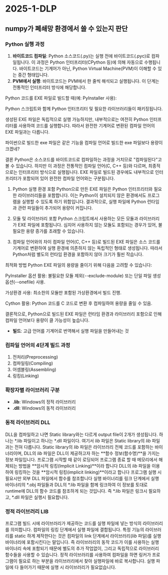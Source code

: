 # 2025-1-DLP

## numpy가 폐쇄망 환경에서 쓸 수 있는지 판단
### Python 실행 과정
1. **바이트코드 컴파일**: Python 소스코드(.py)는 실행 전에 바이트코드(.pyc)로 컴파일됩니다. 이 과정은 Python 인터프리터(CPython 등)에 의해 자동으로 수행됩니다. 바이트코드는 기계어가 아닌, Python Virtual Machine(PVM)이 이해할 수 있는 중간 형태입니다.
2. **PVM에서 실행**: 바이트코드는 PVM에서 한 줄씩 해석되고 실행됩니다. 이 단계는 전통적인 인터프리터 방식에 해당합니다.

Python 코드를 EXE 파일로 빌드할 때(예: PyInstaller 사용):

Python 스크립트와 함께 Python 인터프리터 및 필요한 라이브러리들이 패키징됩니다.

생성된 EXE 파일은 독립적으로 실행 가능하지만, 내부적으로는 여전히 Python 인터프리터를 사용하여 코드를 실행합니다. 따라서 완전한 기계어로 변환된 컴파일 언어의 EXE 파일과는 다릅니다.

파이썬으로 빌드한 exe 파일은 같은 기능을 컴파일 언어로 빌드한 exe 파일보다 용량이 크겠네?

결론
Python은 소스코드를 바이트코드로 컴파일하는 과정을 거치므로 "컴파일된다"고 볼 수 있습니다. 하지만 이 과정은 전통적인 컴파일 언어(C, C++ 등)와 다르며, 최종적으로는 인터프리터 방식으로 실행됩니다. EXE 파일로 빌드된 경우에도 내부적으로 인터프리터가 포함되어 있어 완전한 컴파일 언어와는 구분됩니다.

1. Python 실행 환경 포함
Python으로 만든 EXE 파일은 Python 인터프리터와 필요한 라이브러리들을 포함합니다. 이는 Python이 설치되지 않은 환경에서도 프로그램을 실행할 수 있도록 하기 위함입니다. 결과적으로, 실행 파일에 Python 런타임과 관련 파일들이 추가되어 용량이 커집니다.

2. 모듈 및 라이브러리 포함
Python 스크립트에서 사용하는 모든 모듈과 라이브러리가 EXE 파일에 포함됩니다. 심지어 사용하지 않는 모듈도 포함되는 경우가 있어, 불필요한 용량 증가를 초래할 수 있습니다.

3. 컴파일 언어와의 차이
컴파일 언어(C, C++ 등)로 빌드된 EXE 파일은 소스 코드를 기계어로 변환하여 실행 환경에 의존하지 않는 독립적인 형태로 생성됩니다. 따라서 Python처럼 별도의 런타임 환경을 포함하지 않아 크기가 훨씬 작습니다.

최적화 방법
Python EXE 파일의 용량을 줄이기 위해 다음을 고려할 수 있습니다:

PyInstaller 옵션 활용: 불필요한 모듈 제외(--exclude-module) 또는 단일 파일 생성 옵션(--onefile) 사용.

가상환경 사용: 최소한의 모듈만 포함된 가상환경에서 빌드 진행.

Cython 활용: Python 코드를 C 코드로 변환 후 컴파일하여 용량을 줄일 수 있음.

결론적으로, Python으로 빌드된 EXE 파일은 런타임 환경과 라이브러리 포함으로 인해 컴파일 언어보다 용량이 클 가능성이 높습니다.



- **빌드**: 고급 언어를 기계어로 번역해서 실행 파일을 만들어내는 것
### 컴파일 언어의 4단계 빌드 과정
1. 전처리(Preprocessing)
2. 컴파일링(Compiling)
3. 어셈블링(Assembling)
4. 링킹(Linking)



### 확장자별 라이브러리 구분
- **.lib**: Windows의 정적 라이브러리   
- **.dll**: Windows의 동적 라이브러리
### 동적 라이브러리 DLL
DLL을 컴파일하고 나면 Static library와는 다르게 output file이 2개가 생성됩니다.
하나는 \*.lib 파일이고 하나는 \*.dll 파일이다.
여기서 *lib* 파일은 Static library의 *lib* 파일과는 전혀 다릅니다.
Static library의 *lib* 파일은 라이브러리 전체 코드를 포함하는 바이너리이며, DLL의 *lib* 파일은 DLL이 제공하고자 하는 **함수 정보(함수명)**을 가지는 정보 파일입니다.
프로그램 시작할 때 같이 로딩되어 프로그램 종료 할 때 메모리에서 해제되는 방법을 **암시적 링킹(Implicit Linking)**이라 합니다
DLL의 *lib* 파일을 이용하여 링킹하는 것을 **암시적 링킹(implicit linking)**이라고 합니다
프로그램 실행 시 필요시만 외부 DLL 파일에서 함수를 참조합니다
실행 바이너리를 링크 단계에서 실행 바이너리의 \*.obj 파일들과 DLL의 \*.lib 파일을 함께 링크하여 이 정보를 토대로 runtime에 DLL의 함수 코드를 참조하게 되는 것입니다.
즉 \*.lib 파일은 링크시 필요하고, \*.dll 파일은 실행시 필요합니다.
### 정적 라이브러리 LIB
프로그램 빌드 시에 라이브러리가 제공하는 코드를 실행 파일에 넣는 방식의 라이브러리를 의미합니다.
컴파일의 링킹 단계에서 실행 파일에 결합됩니다.
특정 기능의 라이브러리를 static 하게 제작한다는 것은 컴파일의 link 단계에서 라이브러리(*lib* 파일)를 실행 바이너리에 포함시킨다는 말입니다.
즉 라이브러리의 동작 코드가 이를 사용하는 실행 바이너리 속에 포함되기 때문에 별도의 추가 작업없이, 그리고 독립적으로 라이브러리 함수들을 사용할 수 있습니다.
정적 라이브러리를 사용하여 컴파일을 하면 링커가 프로그램이 필요로 하는 부분을 라이브러리에서 찾아 실행파일에 바로 복사합니다.
실행 파일에 다 들어가기 때문에 실행 시 라이브러리가 필요없습니다.
